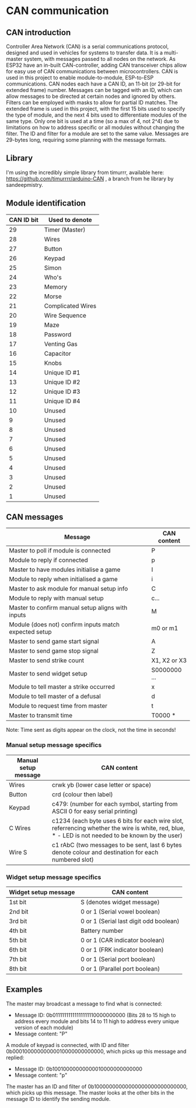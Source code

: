 # CAN communication

## CAN introduction
Controller Area Network (CAN) is a serial communications protocol, designed and used in vehicles for systems to transfer data. It is a multi-master system, with messages passed to all nodes on the network.
As ESP32 have an in-built CAN-controller, adding CAN transceiver chips allow for easy use of CAN communications between microcontrollers.
CAN is used in this project to enable module-to-module, ESP-to-ESP communications.
CAN nodes each have a CAN ID, an 11-bit (or 29-bit for extended frame) number. Messages can be tagged with an ID, which can allow messages to be directed at certain nodes and ignored by others. Filters can be employed with masks to allow for partial ID matches.
The extended frame is used in this project, with the first 15 bits used to specify the type of module, and the next 4 bits used to differentiate modules of the same type. Only one bit is used at a time (so a max of 4, not 2^4) due to limitations on how to address specific or all modules without changing the filter. The ID and filter for a module are set to the same value.
Messages are 29-bytes long, requiring some planning with the message formats.

## Library
I'm using the incredibly simple library from timurrr, available here: https://github.com/timurrrr/arduino-CAN , a branch from he library by sandeepmistry.

## Module identification
CAN ID bit | Used to denote
------------ | -------------
29 | Timer (Master)
28 | Wires
27 | Button
26 | Keypad
25 | Simon
24 | Who's
23 | Memory
22 | Morse
21 | Complicated Wires
20 | Wire Sequence
19 | Maze
18 | Password
17 | Venting Gas
16 | Capacitor
15 | Knobs
14 | Unique ID #1
13 | Unique ID #2
12 | Unique ID #3
11 | Unique ID #4
10 | Unused
9 | Unused
8 | Unused
7 | Unused
6 | Unused
5 | Unused
4 | Unused
3 | Unused
2 | Unused
1 | Unused

## CAN messages

Message | CAN content
------------ | -------------
Master to poll if module is connected | P
Module to reply if connected | p
Master to have modules initialise a game | I
Module to reply when initialised a game | i
Master to ask module for manual setup info | C
Module to reply with manual setup | c...
Master to confirm manual setup aligns with inputs | M
Module (does not) confirm inputs match expected setup | m0 or m1
Master to send game start signal | A
Master to send game stop signal | Z
Master to send strike count | X1, X2 or X3
Master to send widget setup | S0000000 ...
Module to tell master a strike occurred | x
Module to tell master of a defusal | d
Module to request time from master | t
Master to transmit time | T0000 *

Note: Time sent as digits appear on the clock, not the time in seconds!
 
### Manual setup message specifics
 
Manual setup message | CAN content
------------ | -------------
Wires | crwk yb (lower case letter or space)
Button | crd (colour then label)
Keypad | c479: (number for each symbol, starting from ASCII 0 for easy serial printing)
C Wires | c1234 (each byte uses 6 bits for each wire slot, referrencing whether the wire is white, red, blue, * - LED is not needed to be known by the user)
Wire S | c1  rAbC (two messages to be sent, last 6 bytes denote colour and destination for each numbered slot)

### Widget setup message specifics

Widget setup message | CAN content
------------ | -------------
1st bit | S (denotes widget message)
2nd bit | 0 or 1 (Serial vowel boolean)
3rd bit | 0 or 1 (Serial last digit odd boolean)
4th bit | Battery number
5th bit | 0 or 1 (CAR indicator boolean)
6th bit | 0 or 1 (FRK indicator boolean)
7th bit | 0 or 1 (Serial port boolean)
8th bit | 0 or 1 (Parallel port boolean)

## Examples

The master may broadcast a message to find what is connected:
* Message ID: 0b01111111111111111110000000000 (Bits 28 to 15 high to address every module and bits 14 to 11 high to address every unique version of each module)
* Message content: "P"

A module of keypad is connected, with ID and filter 0b00010000000000010000000000000, which picks up this message and replied:
* Message ID: 0b10010000000000010000000000000
* Message content: "p"

The master has an ID and filter of 0b10000000000000000000000000000, which picks up this message. The master looks at the other bits in the message ID to identify the sending module.
